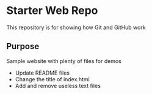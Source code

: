 # Starter Web Repo

This repository is for showing how Git and GitHub work

## Purpose

Sample website with plenty of files for demos

* Update README files
* Change the title of index.html
* Add and remove useless text files
